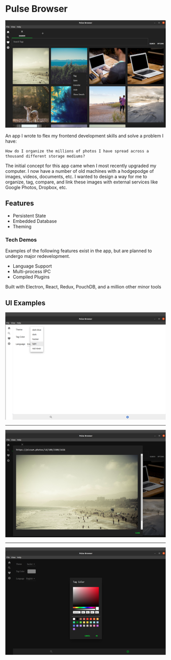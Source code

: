 # Pulse Browser

![Home Page](docs/home.png)

An app I wrote to flex my frontend development skills and solve a problem I have:

```text
How do I organize the millions of photos I have spread across a thousand different storage mediums?
```

The initial concept for this app came when I most recently upgraded my computer. I now have a number of old machines with a hodgepodge of images, videos, documents, etc. I wanted to design a way for me to organize, tag, compare, and link these images with external services like Google Photos, Dropbox, etc.

## Features

-   Persistent State
-   Embedded Database
-   Theming

### Tech Demos

Examples of the following features exist in the app, but are planned to undergo major redevelopment.

-   Language Support
-   Multi-process IPC
-   Compiled Plugins

Built with Electron, React, Redux, PouchDB, and a million other minor tools

## UI Examples

![Theme Support](docs/themes.png)

---

![Preview](docs/preview.png)

---

![Color Selection](docs/color.png)